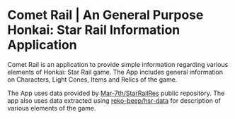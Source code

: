 # Comet Rail | An General Purpose Honkai: Star Rail Information Application

Comet Rail is an application to provide simple information regarding various elements of Honkai: Star Rail game. The App includes general information on Characters, Light Cones, Items and Relics of the game.

The App uses data provided by [Mar-7th/StarRailRes](https://github.com/Mar-7th/StarRailRes) public repository. The app also uses data extracted using [reko-beep/hsr-data](https://github.com/reko-beep/hsr-data) for description of various elements of the game.
